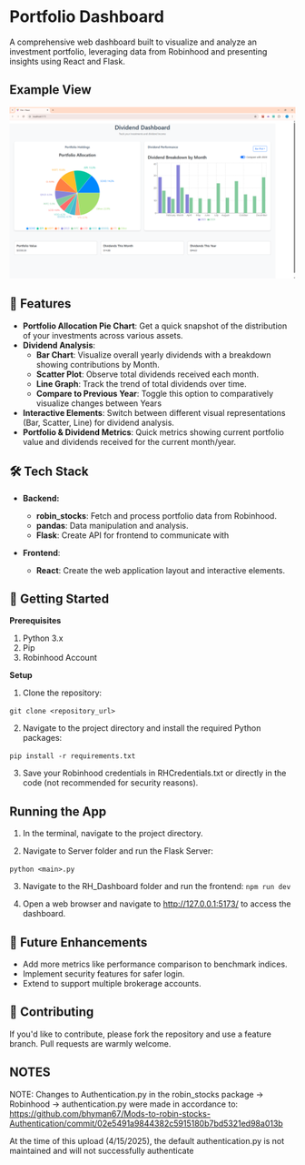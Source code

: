 # Portfolio Dashboard

A comprehensive web dashboard built to visualize and analyze an investment portfolio, leveraging data from Robinhood and presenting insights using React and Flask.

## Example View

![Dashboard](./Images/DashboardView.png)

## 🌟 Features

- **Portfolio Allocation Pie Chart**: Get a quick snapshot of the distribution of your investments across various assets.
- **Dividend Analysis**:
  - **Bar Chart**: Visualize overall yearly dividends with a breakdown showing contributions by Month.
  - **Scatter Plot**: Observe total dividends received each month.
  - **Line Graph**: Track the trend of total dividends over time.
  - **Compare to Previous Year**: Toggle this option to comparatively visualize changes between Years
- **Interactive Elements**: Switch between different visual representations (Bar, Scatter, Line) for dividend analysis.
- **Portfolio & Dividend Metrics**: Quick metrics showing current portfolio value and dividends received for the current month/year.

## 🛠️ Tech Stack

- **Backend:**

  - **robin_stocks**: Fetch and process portfolio data from Robinhood.
  - **pandas**: Data manipulation and analysis.
  - **Flask**: Create API for frontend to communicate with

- **Frontend**:

  - **React**: Create the web application layout and interactive elements.

## 🚀 Getting Started

**Prerequisites**

1. Python 3.x
2. Pip
3. Robinhood Account

**Setup**

1. Clone the repository:

`git clone <repository_url>`

2. Navigate to the project directory and install the required Python packages:

`pip install -r requirements.txt`

3. Save your Robinhood credentials in RHCredentials.txt or directly in the code (not recommended for security reasons).

## Running the App

1. In the terminal, navigate to the project directory.

2. Navigate to Server folder and run the Flask Server:

`python <main>.py`

3. Navigate to the RH_Dashboard folder and run the frontend:
   `npm run dev`

4. Open a web browser and navigate to http://127.0.0.1:5173/ to access the dashboard.

## 🌱 Future Enhancements

- Add more metrics like performance comparison to benchmark indices.
- Implement security features for safer login.
- Extend to support multiple brokerage accounts.

## 🤝 Contributing

If you'd like to contribute, please fork the repository and use a feature branch. Pull requests are warmly welcome.

## NOTES

NOTE: Changes to Authentication.py in the robin_stocks package -> Robinhood -> authentication.py were made in accordance to: https://github.com/bhyman67/Mods-to-robin-stocks-Authentication/commit/02e5491a9844382c5915180b7bd5321ed98a013b

At the time of this upload (4/15/2025), the default authentication.py is not maintained and will not successfully authenticate

